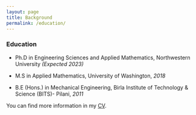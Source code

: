 ```yaml
---
layout: page
title: Background
permalink: /education/
---
```


### Education

* Ph.D in Engineering Sciences and Applied Mathematics, Northwestern University *(Expected 2023)*

* M.S in Applied Mathematics, University of Washington, *2018*

* B.E (Hons.) in Mechanical Engineering, Birla Institute of Technology & Science (BITS)- Pilani, *2011*



You can find more information in my [CV](pdfs/CV_Jithin_Nov2021.pdf).
